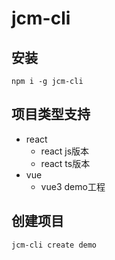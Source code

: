 # jcm-cli

## 安装

```
npm i -g jcm-cli
```

## 项目类型支持

- react
  - react js版本
  - react ts版本
- vue
  - vue3 demo工程

## 创建项目

```
jcm-cli create demo
```
